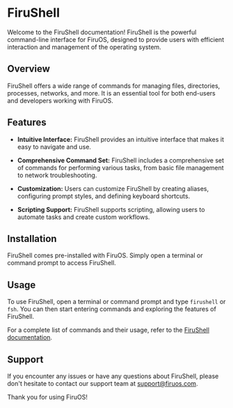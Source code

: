 # FiruShell

Welcome to the FiruShell documentation! FiruShell is the powerful command-line interface for FiruOS, designed to provide users with efficient interaction and management of the operating system.

## Overview

FiruShell offers a wide range of commands for managing files, directories, processes, networks, and more. It is an essential tool for both end-users and developers working with FiruOS.

## Features

- **Intuitive Interface:** FiruShell provides an intuitive interface that makes it easy to navigate and use.
  
- **Comprehensive Command Set:** FiruShell includes a comprehensive set of commands for performing various tasks, from basic file management to network troubleshooting.
  
- **Customization:** Users can customize FiruShell by creating aliases, configuring prompt styles, and defining keyboard shortcuts.
  
- **Scripting Support:** FiruShell supports scripting, allowing users to automate tasks and create custom workflows.

## Installation

FiruShell comes pre-installed with FiruOS. Simply open a terminal or command prompt to access FiruShell.

## Usage

To use FiruShell, open a terminal or command prompt and type `firushell` or `fsh`. You can then start entering commands and exploring the features of FiruShell.

For a complete list of commands and their usage, refer to the [FiruShell documentation](doc/FiruShell).

## Support

If you encounter any issues or have any questions about FiruShell, please don't hesitate to contact our support team at support@firuos.com.

Thank you for using FiruOS!
